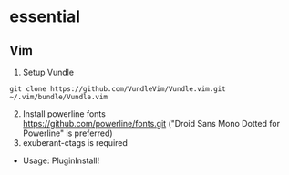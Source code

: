 # essential

## Vim
1. Setup Vundle<br>
```
git clone https://github.com/VundleVim/Vundle.vim.git ~/.vim/bundle/Vundle.vim
```
2. Install powerline fonts<br>
https://github.com/powerline/fonts.git ("Droid Sans Mono Dotted for Powerline" is preferred)<br>
3. exuberant-ctags is required<br>
* Usage: PluginInstall!<br>
